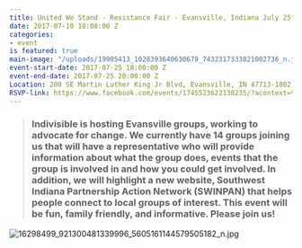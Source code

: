 ```yaml
---
title: United We Stand - Resistance Fair - Evansville, Indiana July 25th
date: 2017-07-10 18:08:00 Z
categories:
- event
is featured: true
main-image: "/uploads/19905413_1028393640630679_7432317333821002736_n.jpg"
event-start-date: 2017-07-25 18:00:00 Z
event-end-date: 2017-07-25 20:00:00 Z
Location: 200 SE Martin Luther King Jr Blvd, Evansville, IN 47713-1802, United States
RSVP-link: https://www.facebook.com/events/1745523622130235/?acontext=%7B%22action_history%22%3A%22null%22%7D
---
```


> ### Indivisible is hosting Evansville groups, working to advocate for change. We currently have 14 groups joining us that will have a representative who will provide information about what the group does, events that the group is involved in and how you could get involved. In addition, we will highlight a new website, Southwest Indiana Partnership Action Network (SWINPAN) that helps people connect to local groups of interest. This event will be fun, family friendly, and informative. Please join us!

![16298499_921300481339996_5605161144579505182_n.jpg](/uploads/16298499_921300481339996_5605161144579505182_n.jpg)
